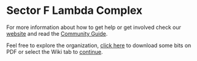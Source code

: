 # Sector F Lambda Complex
For more information about how to get help or get involved check our [website](https://nonsense.ws) and read the [Community Guide](https://github.com/nonsensews/guide).

Feel free to explore the organization, [click here](https://github.com/nonsensews/docs/raw/master/lambda-fall.pdf) to download some bits on PDF or select the Wiki tab to [continue](https://github.com/nonsensews/docs/wiki).
